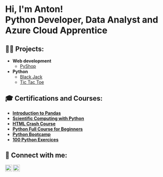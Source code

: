 <h1>Hi, I'm Anton! <br/><a>Python Developer</a>, <a>Data Analyst</a> and <a>Azure Cloud Apprentice</a></h1>

<h2>👨‍💻 Projects:</h2>

- <b>Web development</b>
  - [PyShop](https://github.com/balabolau/PyShop)
- <b>Python</b>
  - [Black Jack](https://github.com/balabolau/BlackJack)
  - [Tic Tac Toe](https://github.com/balabolau/TicTacToe)

<h2>🎓 Certifications and Courses:</h2>

- <b>[Introduction to Pandas](https://www.kaggle.com/learn/pandas)</b>
- <b>[Scientific Computing with Python](https://www.freecodecamp.org/learn/scientific-computing-with-python/)</b>
- <b>[HTML Crash Course](https://www.youtube.com/watch?v=qz0aGYrrlhU)</b>
- <b>[Python Full Course for Beginners](https://www.youtube.com/watch?v=_uQrJ0TkZlc)</b>
- <b>[Python Bootcamp](https://www.udemy.com/course/complete-python-bootcamp/)</b>
- <b>[100 Python Exercices](https://www.udemy.com/course/python-video-workbook/)</b>

<h2> 🤳 Connect with me:</h2>

[<img align="left" alt="JoshMadakor | LinkedIn" width="22px" src="https://cdn.jsdelivr.net/npm/simple-icons@v3/icons/linkedin.svg" />][linkedin]
[<img align="left" alt="JoshMadakor | Instagram" width="22px" src="https://cdn.jsdelivr.net/npm/simple-icons@v3/icons/instagram.svg" />][instagram]

[instagram]: https://www.instagram.com/balabolau/
[linkedin]: https://linkedin.com/in/balabolau
